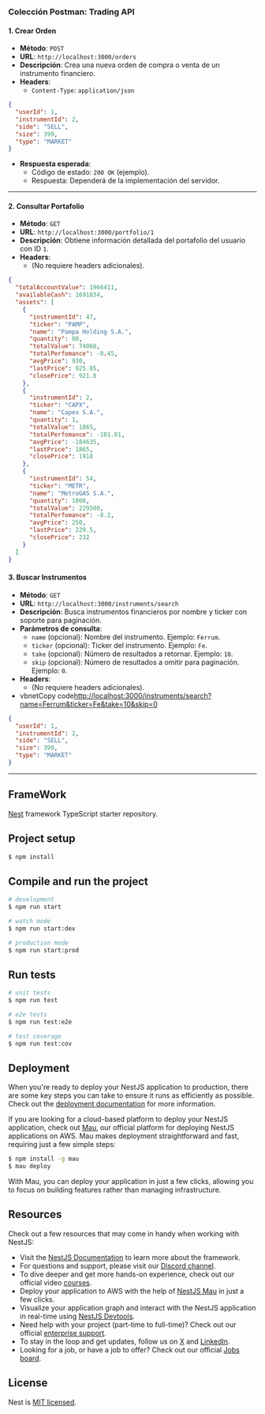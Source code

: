 ### **Colección Postman: Trading API**

#### **1\. Crear Orden**

- **Método**: `POST`
- **URL**: `http://localhost:3000/orders`
- **Descripción**: Crea una nueva orden de compra o venta de un instrumento financiero.
- **Headers**:
  - `Content-Type`: `application/json`

```json
{
  "userId": 1,
  "instrumentId": 2,
  "side": "SELL",
  "size": 399,
  "type": "MARKET"
}
```

- **Respuesta esperada**:
  - Código de estado: `200 OK` (ejemplo).
  - Respuesta: Dependerá de la implementación del servidor.

---

#### **2\. Consultar Portafolio**

- **Método**: `GET`
- **URL**: `http://localhost:3000/portfolio/1`
- **Descripción**: Obtiene información detallada del portafolio del usuario con ID `1`.
- **Headers**:
  - (No requiere headers adicionales).

```json
{
  "totalAccountValue": 1966411,
  "availableCash": 1691034,
  "assets": [
    {
      "instrumentId": 47,
      "ticker": "PAMP",
      "name": "Pampa Holding S.A.",
      "quantity": 80,
      "totalValue": 74068,
      "totalPerfomance": -0.45,
      "avgPrice": 930,
      "lastPrice": 925.85,
      "closePrice": 921.8
    },
    {
      "instrumentId": 2,
      "ticker": "CAPX",
      "name": "Capex S.A.",
      "quantity": 1,
      "totalValue": 1865,
      "totalPerfomance": -101.01,
      "avgPrice": -184635,
      "lastPrice": 1865,
      "closePrice": 1918
    },
    {
      "instrumentId": 54,
      "ticker": "METR",
      "name": "MetroGAS S.A.",
      "quantity": 1000,
      "totalValue": 229500,
      "totalPerfomance": -8.2,
      "avgPrice": 250,
      "lastPrice": 229.5,
      "closePrice": 232
    }
  ]
}
```

#### **3\. Buscar Instrumentos**

- **Método**: `GET`
- **URL**: `http://localhost:3000/instruments/search`
- **Descripción**: Busca instrumentos financieros por nombre y ticker con soporte para paginación.
- **Parámetros de consulta**:
  - `name` (opcional): Nombre del instrumento. Ejemplo: `Ferrum`.
  - `ticker` (opcional): Ticker del instrumento. Ejemplo: `Fe`.
  - `take` (opcional): Número de resultados a retornar. Ejemplo: `10`.
  - `skip` (opcional): Número de resultados a omitir para paginación. Ejemplo: `0`.
- **Headers**:
  - (No requiere headers adicionales).
- vbnetCopy code[http://localhost:3000/instruments/search?name=Ferrum&amp;ticker=Fe&amp;take=10&amp;skip=0](http://localhost:3000/instruments/search?name=Ferrum&ticker=Fe&take=10&skip=0)

```json
{
  "userId": 1,
  "instrumentId": 2,
  "side": "SELL",
  "size": 399,
  "type": "MARKET"
}
```

---

## FrameWork

[Nest](https://github.com/nestjs/nest) framework TypeScript starter repository.

## Project setup

```bash
$ npm install
```

## Compile and run the project

```bash
# development
$ npm run start

# watch mode
$ npm run start:dev

# production mode
$ npm run start:prod
```

## Run tests

```bash
# unit tests
$ npm run test

# e2e tests
$ npm run test:e2e

# test coverage
$ npm run test:cov
```

## Deployment

When you're ready to deploy your NestJS application to production, there are some key steps you can take to ensure it runs as efficiently as possible. Check out the [deployment documentation](https://docs.nestjs.com/deployment) for more information.

If you are looking for a cloud-based platform to deploy your NestJS application, check out [Mau](https://mau.nestjs.com), our official platform for deploying NestJS applications on AWS. Mau makes deployment straightforward and fast, requiring just a few simple steps:

```bash
$ npm install -g mau
$ mau deploy
```

With Mau, you can deploy your application in just a few clicks, allowing you to focus on building features rather than managing infrastructure.

## Resources

Check out a few resources that may come in handy when working with NestJS:

- Visit the [NestJS Documentation](https://docs.nestjs.com) to learn more about the framework.
- For questions and support, please visit our [Discord channel](https://discord.gg/G7Qnnhy).
- To dive deeper and get more hands-on experience, check out our official video [courses](https://courses.nestjs.com/).
- Deploy your application to AWS with the help of [NestJS Mau](https://mau.nestjs.com) in just a few clicks.
- Visualize your application graph and interact with the NestJS application in real-time using [NestJS Devtools](https://devtools.nestjs.com).
- Need help with your project (part-time to full-time)? Check out our official [enterprise support](https://enterprise.nestjs.com).
- To stay in the loop and get updates, follow us on [X](https://x.com/nestframework) and [LinkedIn](https://linkedin.com/company/nestjs).
- Looking for a job, or have a job to offer? Check out our official [Jobs board](https://jobs.nestjs.com).

## License

Nest is [MIT licensed](https://github.com/nestjs/nest/blob/master/LICENSE).

